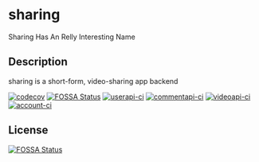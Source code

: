 # sharing

Sharing Has An Relly Interesting Name

## Description

sharing is a short-form, video-sharing app backend

[![codecov](https://codecov.io/gh/sixwaaaay/sharing/branch/master/graph/badge.svg?token=YHTN7I6UCK)](https://codecov.io/gh/sixwaaaay/sharing)
[![FOSSA Status](https://app.fossa.com/api/projects/git%2Bgithub.com%2Fsixwaaaay%2Fsharing.svg?type=shield)](https://app.fossa.com/projects/git%2Bgithub.com%2Fsixwaaaay%2Fsharing?ref=badge_shield)
[![userapi-ci](https://github.com/sixwaaaay/sharing/actions/workflows/userapi-ci.yaml/badge.svg)](https://github.com/sixwaaaay/sharing/actions/workflows/userapi-ci.yaml)
[![commentapi-ci](https://github.com/sixwaaaay/sharing/actions/workflows/commentapi-ci.yaml/badge.svg)](https://github.com/sixwaaaay/sharing/actions/workflows/commentapi-ci.yaml)
[![videoapi-ci](https://github.com/sixwaaaay/sharing/actions/workflows/videoapi-ci.yaml/badge.svg)](https://github.com/sixwaaaay/sharing/actions/workflows/videoapi-ci.yaml)
[![account-ci](https://github.com/sixwaaaay/sharing/actions/workflows/account-ci.yaml/badge.svg)](https://github.com/sixwaaaay/sharing/actions/workflows/account-ci.yaml)

## License

[![FOSSA Status](https://app.fossa.com/api/projects/git%2Bgithub.com%2Fsixwaaaay%2Fsharing.svg?type=large)](https://app.fossa.com/projects/git%2Bgithub.com%2Fsixwaaaay%2Fsharing?ref=badge_large)
